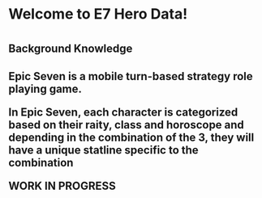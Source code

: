 <h1>Welcome to E7 Hero Data!<h1/>

<h2>Background Knowledge<h2/>

  <p>Epic Seven is a mobile turn-based strategy role playing game.<p/>

  <p> In Epic Seven, each character is categorized based on their raity, class and horoscope and depending in the combination of the 3, they will have a unique statline specific to the combination</p>

WORK IN PROGRESS
